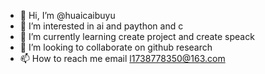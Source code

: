 - 👋 Hi, I’m @huaicaibuyu
- 👀 I’m interested in ai and paython and c
- 🌱 I’m currently learning create project and create speack
- 💞️ I’m looking to collaborate on github research 
- 📫 How to reach me  email l1738778350@163.com

<!---
huaicaibuyu/huaicaibuyu is a ✨ special ✨ repository because its `README.md` (this file) appears on your GitHub profile.
You can click the Preview link to take a look at your changes.
--->
